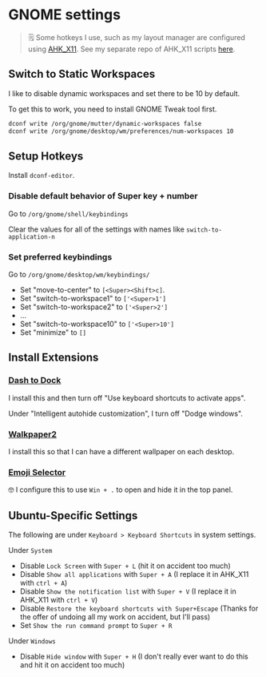 # GNOME settings

> 🗒 Some hotkeys I use, such as my layout manager are configured using [AHK_X11](https://github.com/phil294/AHK_X11). See my separate repo of AHK_X11 scripts [here](https://github.com/jmbeach/ahk_x11-scripts).

## Switch to Static Workspaces

I like to disable dynamic workspaces and set there to be 10 by default.

To get this to work, you need to install GNOME Tweak tool first.
```sh
dconf write /org/gnome/mutter/dynamic-workspaces false
dconf write /org/gnome/desktop/wm/preferences/num-workspaces 10
```

## Setup Hotkeys

Install `dconf-editor`.

### Disable default behavior of Super key + number

Go to `/org/gnome/shell/keybindings`

Clear the values for all of the settings with names like `switch-to-application-n`

### Set preferred keybindings

Go to `/org/gnome/desktop/wm/keybindings/`

- Set "move-to-center" to `[<Super><Shift>c]`.
- Set "switch-to-workspace1" to `['<Super>1']`
- Set "switch-to-workspace2" to `['<Super>2']`
- ...
- Set "switch-to-workspace10" to `['<Super>10']`
- Set "minimize" to `[]`

## Install Extensions

### [Dash to Dock](https://extensions.gnome.org/extension/307/dash-to-dock/)

I install this and then turn off "Use keyboard shortcuts to activate apps".

Under "Intelligent autohide customization", I turn off "Dodge windows".

### [Walkpaper2](https://extensions.gnome.org/extension/5267/walkpaper2/)

I install this so that I can have a different wallpaper on each desktop.

### [Emoji Selector](https://extensions.gnome.org/extension/1162/emoji-selector/)

🤓 I configure this to use `Win + .` to open and hide it in the top panel.

## Ubuntu-Specific Settings

The following are under `Keyboard > Keyboard Shortcuts` in system settings.

Under `System`

- Disable `Lock Screen` with `Super + L` (hit it on accident too much)
- Disable `Show all applications` with `Super + A` (I replace it in AHK_X11 with `ctrl + A`)
- Disable `Show the notification list` with `Super + V` (I replace it in AHK_X11 with `ctrl + V`)
- Disable `Restore the keyboard shortcuts with Super+Escape` (Thanks for the offer of undoing all my work on accident, but I'll pass)
- Set `Show the run command prompt` to `Super + R`

Under `Windows`

- Disable `Hide window` with `Super + H` (I don't really ever want to do this and hit it on accident too much)
